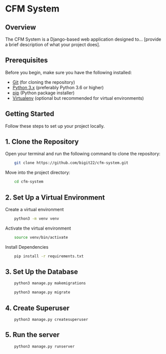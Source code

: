 # CFM System

## Overview

The CFM System is a Django-based web application designed to... [provide a brief description of what your project does].

## Prerequisites

Before you begin, make sure you have the following installed:

- [Git](https://git-scm.com/) (for cloning the repository)
- [Python 3.x](https://www.python.org/downloads/) (preferably Python 3.6 or higher)
- [pip](https://pip.pypa.io/en/stable/) (Python package installer)
- [Virtualenv](https://virtualenv.pypa.io/en/latest/) (optional but recommended for virtual environments)

## Getting Started

Follow these steps to set up your project locally.

## 1. Clone the Repository

Open your terminal and run the following command to clone the repository:

```bash
    git clone https://github.com/bigit22/cfm-system.git
```
Move into the project directory:

```bash
    cd cfm-system
```

## 2. Set Up a Virtual Environment

Create a virtual environment
```bash
    python3 -m venv venv
```

Activate the virtual environment

```bash
    source venv/bin/activate
```

Install Dependencies

```bash
    pip install -r requirements.txt
```

## 3. Set Up the Database

```bash
    python3 manage.py makemigrations
```

```bash
    python3 manage.py migrate
```

## 4. Create Superuser

```
    python3 manage.py createsuperuser
```

## 5. Run the server

```bash
    python3 manage.py runserver
```
